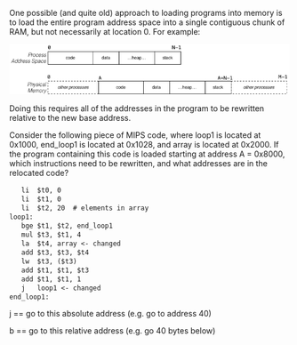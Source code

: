 One possible (and quite old) approach to loading programs into memory is to load the entire program address space into a single contiguous chunk of RAM, but not necessarily at location 0. For example:

![q6](q6.png)


Doing this requires all of the addresses in the program to be rewritten relative to the new base address.

Consider the following piece of MIPS code, where loop1 is located at 0x1000, end_loop1 is located at 0x1028, and array is located at 0x2000. If the program containing this code is loaded starting at address A = 0x8000, which instructions need to be rewritten, and what addresses are in the relocated code?

```
   li  $t0, 0
   li  $t1, 0
   li  $t2, 20  # elements in array
loop1:
   bge $t1, $t2, end_loop1
   mul $t3, $t1, 4
   la  $t4, array <- changed
   add $t3, $t3, $t4
   lw  $t3, ($t3)
   add $t1, $t1, $t3
   add $t1, $t1, 1
   j   loop1 <- changed
end_loop1:
```

j == go to this absolute address (e.g. go to address 40)

b == go to this relative address (e.g. go 40 bytes below)
